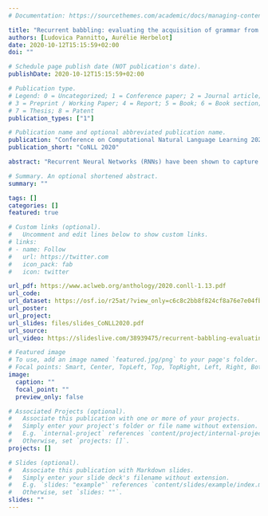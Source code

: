```yaml
---
# Documentation: https://sourcethemes.com/academic/docs/managing-content/

title: "Recurrent babbling: evaluating the acquisition of grammar from limited input data"
authors: [Ludovica Pannitto, Aurélie Herbelot]
date: 2020-10-12T15:15:59+02:00
doi: ""

# Schedule page publish date (NOT publication's date).
publishDate: 2020-10-12T15:15:59+02:00

# Publication type.
# Legend: 0 = Uncategorized; 1 = Conference paper; 2 = Journal article;
# 3 = Preprint / Working Paper; 4 = Report; 5 = Book; 6 = Book section;
# 7 = Thesis; 8 = Patent
publication_types: ["1"]

# Publication name and optional abbreviated publication name.
publication: "Conference on Computational Natural Language Learning 2020"
publication_short: "CoNLL 2020"

abstract: "Recurrent Neural Networks (RNNs) have been shown to capture various aspects of syntax from raw linguistic input. In most previous experiments, however, learning happens over unrealistic corpora, which do not reflect the type and amount of data a child would be exposed to. This paper remedies this state of affairs by training a Long Short-Term Memory network (LSTM) over a realistically sized subset of child-directed input. The behaviour of the network is analysed over time using a novel methodology which consists in quantifying the level of grammatical abstraction in the model's generated output (its _babbling_), compared to the language it has been exposed to. We show that the LSTM indeed abstracts new structuresas learning proceeds."

# Summary. An optional shortened abstract.
summary: ""

tags: []
categories: []
featured: true

# Custom links (optional).
#   Uncomment and edit lines below to show custom links.
# links:
# - name: Follow
#   url: https://twitter.com
#   icon_pack: fab
#   icon: twitter

url_pdf: https://www.aclweb.org/anthology/2020.conll-1.13.pdf
url_code:
url_dataset: https://osf.io/r25at/?view_only=c6c8c2bb8f824cf8a76e7e04fb9f47f8
url_poster:
url_project:
url_slides: files/slides_CoNLL2020.pdf 
url_source:
url_video: https://slideslive.com/38939475/recurrent-babbling-evaluating-the-acquisition-of-grammar-from-limited-input-data

# Featured image
# To use, add an image named `featured.jpg/png` to your page's folder. 
# Focal points: Smart, Center, TopLeft, Top, TopRight, Left, Right, BottomLeft, Bottom, BottomRight.
image:
  caption: ""
  focal_point: ""
  preview_only: false

# Associated Projects (optional).
#   Associate this publication with one or more of your projects.
#   Simply enter your project's folder or file name without extension.
#   E.g. `internal-project` references `content/project/internal-project/index.md`.
#   Otherwise, set `projects: []`.
projects: []

# Slides (optional).
#   Associate this publication with Markdown slides.
#   Simply enter your slide deck's filename without extension.
#   E.g. `slides: "example"` references `content/slides/example/index.md`.
#   Otherwise, set `slides: ""`.
slides: ""
---
```

